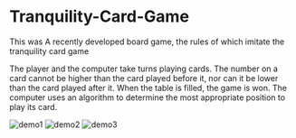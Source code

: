 # Tranquility-Card-Game
This was A recently developed board game, the rules of which imitate the tranquility card game

The player and the computer take turns playing cards. The number on a card cannot be higher than the card played before it, nor can it be lower than the card played after it. When the table is filled, the game is won. The computer uses an algorithm to determine the most appropriate position to play its card.

![demo1](https://github.com/user-attachments/assets/22476a10-183b-4bcb-9b19-f2f2595ae486)
![demo2](https://github.com/user-attachments/assets/2a8e7fc6-6a55-46da-bdaa-ebb849b7b241)
![demo3](https://github.com/user-attachments/assets/20de1d51-e9dc-4e04-9d21-0f5b6aefc34b)
